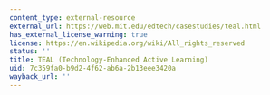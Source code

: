 ```yaml
---
content_type: external-resource
external_url: https://web.mit.edu/edtech/casestudies/teal.html
has_external_license_warning: true
license: https://en.wikipedia.org/wiki/All_rights_reserved
status: ''
title: TEAL (Technology-Enhanced Active Learning)
uid: 7c359fa0-b9d2-4f62-ab6a-2b13eee3420a
wayback_url: ''
---
```

